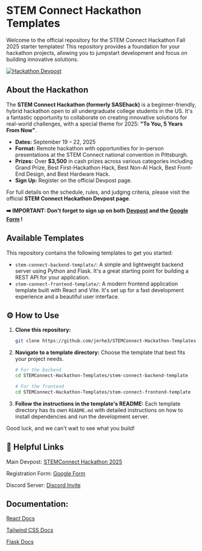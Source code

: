 # STEM Connect Hackathon Templates

Welcome to the official repository for the STEM Connect Hackathon Fall 2025 starter templates! This repository provides a foundation for your hackathon projects, allowing you to jumpstart development and focus on building innovative solutions.

[![Hackathon Devpost](https://img.shields.io/badge/Devpost-STEM_Connect_2025-blue)](https://stem-connect-fall2025.devpost.com/)

## About the Hackathon

The **STEM Connect Hackathon (formerly SASEhack)** is a beginner-friendly, hybrid hackathon open to all undergraduate college students in the US. It's a fantastic opportunity to collaborate on creating innovative solutions for real-world challenges, with a special theme for 2025: **"To You, 5 Years From Now"**.

-   **Dates:** September 19 – 22, 2025
-   **Format:** Remote hackathon with opportunities for in-person presentations at the STEM Connect national convention in Pittsburgh.
-   **Prizes:** Over **$3,500** in cash prizes across various categories including Grand Prize, Best First-Hackathon Hack, Best Non-AI Hack, Best Front-End Design, and Best Hardware Hack.
-   **Sign Up:** Register on the official Devpost page.

For full details on the schedule, rules, and judging criteria, please visit the official **STEM Connect Hackathon Devpost page**.

**➡️ IMPORTANT: Don't forget to sign up on both [Devpost](https://stem-connect-2025.devpost.com/) and the [Google Form](https://forms.gle/your-link-here) !**

## Available Templates

This repository contains the following templates to get you started:

-   `stem-connect-backend-template/`: A simple and lightweight backend server using Python and Flask. It's a great starting point for building a REST API for your application.
-   `stem-connect-frontend-template/`: A modern frontend application template built with React and Vite. It's set up for a fast development experience and a beautiful user interface.

## ⚙️ How to Use

1.  **Clone this repository:**
    ```sh
    git clone https://github.com/jerhe3/STEMConnect-Hackathon-Templates.git
    ```
2.  **Navigate to a template directory:**
    Choose the template that best fits your project needs.
    ```sh
    # For the backend
    cd STEMConnect-Hackathon-Templates/stem-connect-backend-template

    # For the frontend
    cd STEMConnect-Hackathon-Templates/stem-connect-frontend-template
    ```
3.  **Follow the instructions in the template's README:**
    Each template directory has its own `README.md` with detailed instructions on how to install dependencies and run the development server.

Good luck, and we can't wait to see what you build!

## 🔗 Helpful Links

Main Devpost: [STEMConnect Hackathon 2025](https://stem-connect-fall2025.devpost.com/)

Registration Form: [Google Form](https://forms.gle/sstQyWNt7skDLxSd7)

Discord Server: [Discord Invite](https://discord.com/invite/akKP5aJTXZ)

## Documentation:

[React Docs
](https://react.dev/learn)

[Tailwind CSS Docs
](https://v2.tailwindcss.com/docs)

[Flask Docs
](https://flask.palletsprojects.com/en/stable/)
